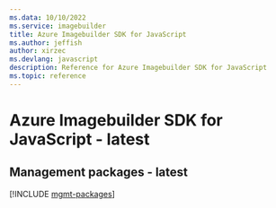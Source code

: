 ```yaml
---
ms.data: 10/10/2022
ms.service: imagebuilder
title: Azure Imagebuilder SDK for JavaScript
ms.author: jeffish
author: xirzec
ms.devlang: javascript
description: Reference for Azure Imagebuilder SDK for JavaScript
ms.topic: reference
---
```

# Azure Imagebuilder SDK for JavaScript - latest

## Management packages - latest
[!INCLUDE [mgmt-packages](imagebuilder-mgmt-index.md)]